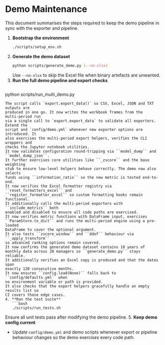 # Demo Maintenance

This document summarises the steps required to keep the demo pipeline in sync with the exporter and pipeline.

1. **Bootstrap the environment**
   ```bash
   ./scripts/setup_env.sh
   ```
2. **Generate the demo dataset**
   ```bash
   python scripts/generate_demo.py [--no-xlsx]
   ```
   Use `--no-xlsx` to skip the Excel file when binary artefacts are unwanted.
3. **Run the full demo pipeline and export checks**
   ```bash
python scripts/run_multi_demo.py
```
The script calls `export.export_data()` so CSV, Excel, JSON and TXT outputs are
produced in one go. It now writes the workbook frames from the multi‑period run
via a single call to `export.export_data` to validate all exporters. Extend the
script and `config/demo.yml` whenever new exporter options are introduced. It
also exercises the multi-period export helpers, verifies the CLI wrappers and
checks the Jupyter notebook utilities.
It now validates configuration round-tripping via ``model_dump`` and
``model_dump_json``.
It further exercises core utilities like ``_zscore`` and the base weighting
stub to ensure low-level helpers behave correctly. The demo now also selects
funds using ``information_ratio`` so the new metric is tested end-to-end.
It now verifies the Excel formatter registry via ``reset_formatters_excel`` and
``register_formatter_excel`` so custom formatting hooks remain functional.
It additionally calls the multi-period exporters with ``include_metrics`` both
enabled and disabled to ensure all code paths are exercised.
It now verifies metric functions with DataFrame input, exercises
``ParamStore.to_dict`` and runs the multi-period engine using a pre-loaded
DataFrame to cover the optional argument.
It also tests ``zscore_window`` and ``ddof`` behaviour via ``_apply_transform``
so advanced ranking options remain covered.
It now confirms the generated demo dataset contains 10 years of monthly data across 20 managers so ``generate_demo.py`` stays reliable.
It additionally verifies an Excel copy is produced and that the dates span
exactly 120 consecutive months.
It now ensures ``config.load(None)`` falls back to ``config/defaults.yml`` when
no environment variable or path is provided.
It also checks that the export helpers gracefully handle an empty results list so
CI covers those edge cases.
4. **Run the test suite**
   ```bash
   ./scripts/run_tests.sh
   ```
   Ensure all unit tests pass after modifying the demo pipeline.
5. **Keep demo config current**
   - Update `config/demo.yml` and demo scripts whenever export or pipeline behaviour changes so the demo exercises every code path.
